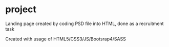 # project
Landing page created by coding PSD file into HTML, done as a recruitment task

Created with usage of HTML5/CSS3/JS/Bootsrap4/SASS
